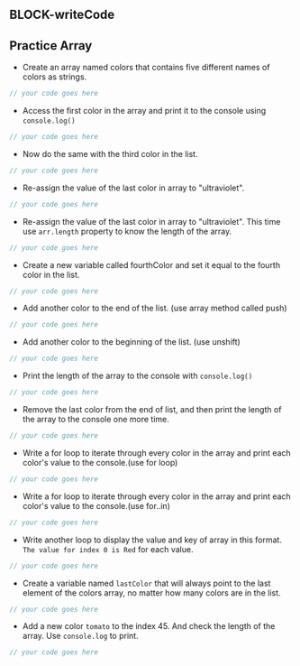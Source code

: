 ## BLOCK-writeCode

## Practice Array

- Create an array named colors that contains five different names of colors as strings.

```js
// your code goes here
```

- Access the first color in the array and print it to the console using `console.log()`

```js
// your code goes here
```

- Now do the same with the third color in the list.

```js
// your code goes here
```

- Re-assign the value of the last color in array to "ultraviolet".

```js
// your code goes here
```

- Re-assign the value of the last color in array to "ultraviolet". This time use `arr.length` property to know the length of the array.

```js
// your code goes here
```

- Create a new variable called fourthColor and set it equal to the fourth color in the list.

```js
// your code goes here
```

- Add another color to the end of the list. (use array method called push)

```js
// your code goes here
```

- Add another color to the beginning of the list. (use unshift)

```js
// your code goes here
```

- Print the length of the array to the console with `console.log()`

```js
// your code goes here
```

- Remove the last color from the end of list, and then print the length of the array to the console one more time.

```js
// your code goes here
```

- Write a for loop to iterate through every color in the array and print each color's value to the console.(use for loop)

```js
// your code goes here
```

- Write a for loop to iterate through every color in the array and print each color's value to the console.(use for..in)

```js
// your code goes here
```

- Write another loop to display the value and key of array in this format. `The value for index 0 is Red` for each value.

```js
// your code goes here
```

- Create a variable named `lastColor` that will always point to the last element of the colors array, no matter how many colors are in the list.

```js
// your code goes here
```

- Add a new color `tomato` to the index 45. And check the length of the array. Use `console.log` to print.

```js
// your code goes here
```
